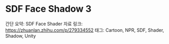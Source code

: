 # SDF Face Shadow 3

간단 요약: SDF Face Shader
자료 링크: https://zhuanlan.zhihu.com/p/279334552
태그: Cartoon, NPR, SDF, Shader, Shadow, Unity